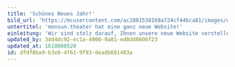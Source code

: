 ```yaml
---
title: 'Schönes Neues Jahr!'
bild_url: 'https://mcusercontent.com/ac2881538168a724cf44bca81/images/d07152b1-f2ca-4f20-9039-b4b2a7d77b44.jpg'
untertitel: 'monsun.theater hat eine ganz neue Website!'
einleitung: 'Wir sind stolz darauf, Ihnen unsere neue Website vorstellen zu dürfen'
updated_by: 34d4dc92-ec1a-4900-9a81-ed8dd8606f23
updated_at: 1610008528
id: dfdf8ba9-b3e8-4f61-9f93-deadb681403a
---
```

